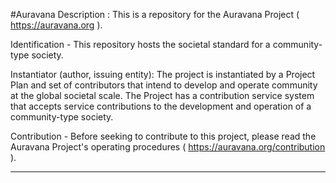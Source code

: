 #Auravana
Description : This is a repository for the Auravana Project ( https://auravana.org ). 

Identification - This repository hosts the societal standard for a community-type society.

Instantiator (author, issuing entity): The project is instantiated by a Project Plan and set of contributors that intend to develop and operate community at the global societal scale. The Project has a contribution service system that accepts service contributions to the development and operation of a community-type society.

Contribution - Before seeking to contribute to this project, please read the Auravana Project's operating procedures ( https://auravana.org/contribution ). 

---
